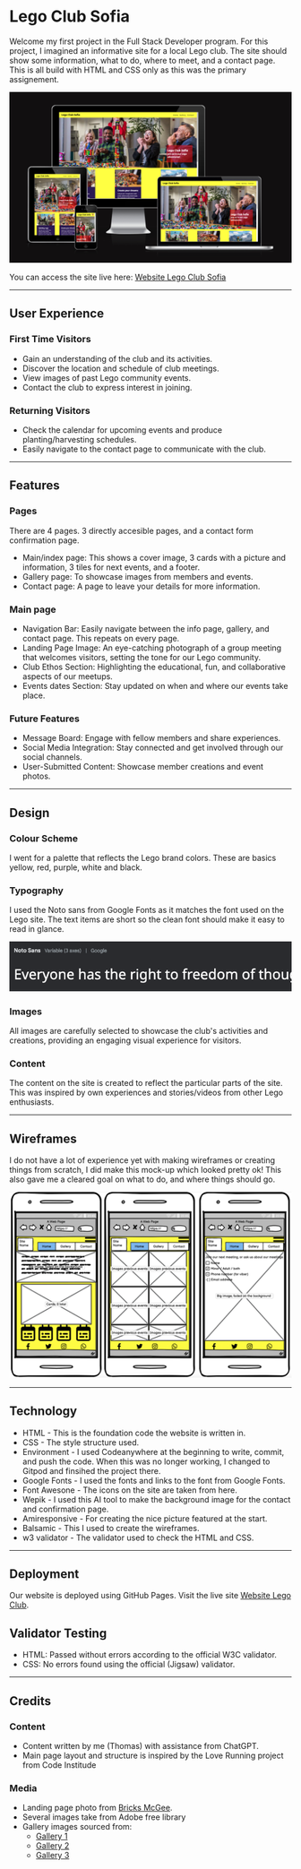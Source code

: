 # Lego Club Sofia

Welcome my first project in the Full Stack Developer program. For this project, I imagined an informative site for a local Lego club. The site should show some information, what to do, where to meet, and a contact page. This is all build with HTML and CSS only as this was the primary assignement. 

![Resonsive site image](documents/amiresponsive.png)

You can access the site live here: [Website Lego Club Sofia](https://tbergius.github.io/Lego-Sofia/index.html)

---
## User Experience

### First Time Visitors
- Gain an understanding of the club and its activities.
- Discover the location and schedule of club meetings.
- View images of past Lego community events.
- Contact the club to express interest in joining.

### Returning Visitors
- Check the calendar for upcoming events and produce planting/harvesting schedules.
- Easily navigate to the contact page to communicate with the club.

---
## Features

### Pages
There are 4 pages. 3 directly accesible pages, and a contact form confirmation page.

- Main/index page: This shows a cover image, 3 cards with a picture and information, 3 tiles for next events, and a footer.
- Gallery page: To showcase images from members and events.
- Contact page: A page to leave your details for more information.

### Main page
- Navigation Bar: Easily navigate between the info page, gallery, and contact page. This repeats on every page.
- Landing Page Image: An eye-catching photograph of a group meeting that welcomes visitors, setting the tone for our Lego community.
- Club Ethos Section: Highlighting the educational, fun, and collaborative aspects of our meetups.
- Events dates Section: Stay updated on when and where our events take place.

### Future Features
- Message Board: Engage with fellow members and share experiences.
- Social Media Integration: Stay connected and get involved through our social channels.
- User-Submitted Content: Showcase member creations and event photos.

---
## Design

### Colour Scheme
I went for a palette that reflects the Lego brand colors. These are basics yellow, red, purple, white and black. 

### Typography
I used the Noto sans from Google Fonts as it matches the font used on the Lego site. The text items are short so the clean font should make it easy to read in glance.

![Noto sans image](documents/Noto.png)

### Images
All images are carefully selected to showcase the club's activities and creations, providing an engaging visual experience for visitors.

### Content
The content on the site is created to reflect the particular parts of the site. This was inspired by own experiences and stories/videos from other Lego enthusiasts. 

---
## Wireframes

I do not have a lot of experience yet with making wireframes or creating things from scratch, I did make this mock-up which looked pretty ok! This also gave me a cleared goal on what to do, and where things should go. 

![Wireframe image](documents/Wireframe.png)

---
## Technology

- HTML - This is the foundation code the website is written in.
- CSS - The style structure used.
- Environment - I used Codeanywhere at the beginning to write, commit, and push the code. When this was no longer working, I changed to Gitpod and finsihed the project there.
- Google Fonts - I used the fonts and links to the font from Google Fonts.
- Font Awesone - The icons on the site are taken from here.
- Wepik - I used this AI tool to make the background image for the contact and confirmation page.
- Amiresponsive - For creating the nice picture featured at the start.
- Balsamic - This I used to create the wireframes.
- w3 validator - The validator used to check the HTML and CSS.



---
## Deployment
Our website is deployed using GitHub Pages. Visit the live site [Website Lego Club](https://tbergius.github.io/Lego-Sofia/index.html).

## Validator Testing
- HTML: Passed without errors according to the official W3C validator.
- CSS: No errors found using the official (Jigsaw) validator.

---
## Credits
### Content
- Content written by me (Thomas) with assistance from ChatGPT.
- Main page layout and structure is inspired by the Love Running project from Code Institude

### Media
- Landing page photo from [Bricks McGee](https://www.bricksmcgee.com/lego-user-groups-lugs-in-the-uk/).
- Several images take from Adobe free library
- Gallery images sourced from: 
  - [Gallery 1](https://btvnovinite.bg/galeria/galleries/izlozhba-na-unikalna-kolekcija-ot-lego-vlakovi-modeli-video-i-snimki.html/1071?image=7)
  - [Gallery 2](https://forum.lebgo.org/)
  - [Gallery 3](https://pixabay.com/)
